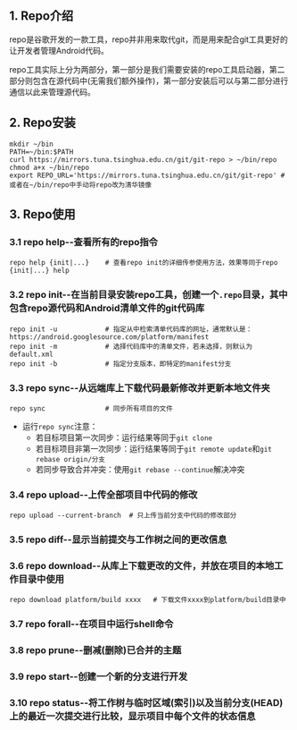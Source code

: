 ## 1. Repo介绍

repo是谷歌开发的一款工具，repo并非用来取代git，而是用来配合git工具更好的让开发者管理Android代码。

repo工具实际上分为两部分，第一部分是我们需要安装的repo工具启动器，第二部分则包含在源代码中(无需我们额外操作)，第一部分安装后可以与第二部分进行通信以此来管理源代码。

## 2. Repo安装

```shell
mkdir ~/bin
PATH=~/bin:$PATH
curl https://mirrors.tuna.tsinghua.edu.cn/git/git-repo > ~/bin/repo
chmod a+x ~/bin/repo
export REPO_URL='https://mirrors.tuna.tsinghua.edu.cn/git/git-repo' # 或者在~/bin/repo中手动将repo改为清华镜像
```

## 3. Repo使用

### 3.1 repo help--查看所有的repo指令

```shell
repo help {init|...}    # 查看repo init的详细传参使用方法，效果等同于repo {init|...} help
```

### 3.2 repo init--在当前目录安装repo工具，创建一个`.repo`目录，其中包含repo源代码和Android清单文件的git代码库

```shell
repo init -u            # 指定从中检索清单代码库的网址，通常默认是：https://android.googlesource.com/platform/manifest
repo init -m            # 选择代码库中的清单文件，若未选择，则默认为default.xml
repo init -b            # 指定分支版本，即特定的manifest分支
```

### 3.3 repo sync--从远端库上下载代码最新修改并更新本地文件夹

```shell
repo sync               # 同步所有项目的文件
```

- 运行`repo sync`注意：
  - 若目标项目第一次同步：运行结果等同于`git clone`
  - 若目标项目非第一次同步：运行结果等同于`git remote update`和`git rebase origin/分支`
  - 若同步导致合并冲突：使用`git rebase --continue`解决冲突

### 3.4 repo upload--上传全部项目中代码的修改

```shell
repo upload --current-branch  # 只上传当前分支中代码的修改部分
```

### 3.5 repo diff--显示当前提交与工作树之间的更改信息


### 3.6 repo download--从库上下载更改的文件，并放在项目的本地工作目录中使用

```shell
repo download platform/build xxxx   # 下载文件xxxx到platform/build目录中
```

### 3.7 repo forall--在项目中运行shell命令


### 3.8 repo prune--删减(删除)已合并的主题


### 3.9 repo start--创建一个新的分支进行开发


### 3.10 repo status--将工作树与临时区域(索引)以及当前分支(HEAD)上的最近一次提交进行比较，显示项目中每个文件的状态信息